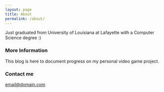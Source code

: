 ```yaml
---
layout: page
title: About
permalink: /about/
---
```


Just graduated from University of Louisiana at Lafayette with a Computer Science degree :)

### More Information

This blog is here to document progress on my personal video game project.

### Contact me

[email@domain.com](mailto:email@domain.com)
